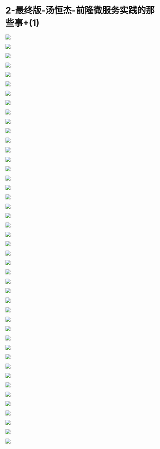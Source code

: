 # 2-最终版-汤恒杰-前隆微服务实践的那些事+(1)

![](images\091126597HsjByW\201905130911_4.png)

![](images\091126597HsjByW\201905130911_5.png)

![](images\091126597HsjByW\201905130911_6.png)

![](images\091126597HsjByW\201905130911_7.png)

![](images\091126597HsjByW\201905130911_8.png)

![](images\091126597HsjByW\201905130911_9.png)

![](images\091126597HsjByW\201905130911_10.png)

![](images\091126597HsjByW\201905130911_11.png)

![](images\091126597HsjByW\201905130911_12.png)

![](images\091126597HsjByW\201905130911_13.png)

![](images\091126597HsjByW\201905130911_14.png)

![](images\091126597HsjByW\201905130911_15.png)

![](images\091126597HsjByW\201905130911_16.png)

![](images\091126597HsjByW\201905130911_17.png)

![](images\091126597HsjByW\201905130911_18.png)

![](images\091126597HsjByW\201905130911_19.png)

![](images\091126597HsjByW\201905130911_20.png)

![](images\091126597HsjByW\201905130911_21.png)

![](images\091126597HsjByW\201905130911_22.png)

![](images\091126597HsjByW\201905130911_23.png)

![](images\091126597HsjByW\201905130911_24.png)

![](images\091126597HsjByW\201905130911_25.png)

![](images\091126597HsjByW\201905130911_26.png)

![](images\091126597HsjByW\201905130911_27.png)

![](images\091126597HsjByW\201905130911_28.png)

![](images\091126597HsjByW\201905130911_29.png)

![](images\091126597HsjByW\201905130911_30.png)

![](images\091126597HsjByW\201905130911_31.png)

![](images\091126597HsjByW\201905130911_32.png)

![](images\091126597HsjByW\201905130911_33.png)

![](images\091126597HsjByW\201905130911_34.png)

![](images\091126597HsjByW\201905130911_35.png)

![](images\091126597HsjByW\201905130911_36.png)

![](images\091126597HsjByW\201905130911_37.png)

![](images\091126597HsjByW\201905130911_38.png)

![](images\091126597HsjByW\201905130911_39.png)

![](images\091126597HsjByW\201905130911_40.png)

![](images\091126597HsjByW\201905130911_41.png)

![](images\091126597HsjByW\201905130911_42.png)

![](images\091126597HsjByW\201905130911_43.png)

![](images\091126597HsjByW\201905130911_44.png)

![](images\091126597HsjByW\201905130911_45.png)

![](images\091126597HsjByW\201905130911_46.png)

![](images\091126597HsjByW\201905130911_47.png)

